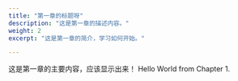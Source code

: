 ```yaml
---
title: "第一章的标题呀"
description: "这是第一章的描述内容。"
weight: 2
excerpt: "这是第一章的简介，学习如何开始。"

---
```


这是第一章的主要内容，应该显示出来！
Hello World from Chapter 1.